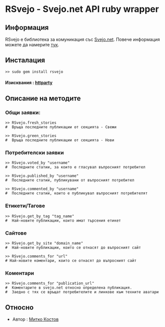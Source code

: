 RSvejo - Svejo.net API ruby wrapper
===================================

Информация
----------
RSvejo е библиотека за комуникация със [Svejo.net](http://svejo.net/).
Повече информация можете да намерите [тук](http://groups.google.com/group/svejo/web/api).

Инсталация
----------
    >> sudo gem install rsvejo
####  Изисквания : [httparty](http://github.com/jnunemaker/httparty/)


Описание на методите
--------------------


### Общи заявки:

    >> RSvejo.fresh_stories
    #  Връща последните публикации от секциятa - Свежи

    >> RSvejo.green_stories
    #  Връща последните публикации от секциятa - Нови

### Потребителски заявки

    >> RSvejo.voted_by "username"
    #  Последните статии, за които е гласувал въпросният потребител

    >> RSvejo.published_by "username"
    #  Последните статии, публикувани от въпросният потребител

    >> RSvejo.commented_by "username"
    #  Последните статии, които е публикувал въпросният потребителят

### Етикети/Тагове

    >> RSvejo.get_by_tag "tag_name"
    #  Най-новите публикации, които имат търсения етикет

### Сайтове

    >> RSvejo.get_by_site "domain_name"
    #  Най-новите публикации, които се отнасят до въпросният сайт

    >> RSvejo.comments_for "url"
    # Най-новите коментари, които се отнасят до въпросният сайт

### Коментари

    >> RSvejo.comments_for "publication_url"
    #  Коментарите в svejo.net относно определена публикация.
    #  Заедно с тях се връщат потребителите и линкове към техните аватари

## Относно

 * Автор  : [Митко Костов](http://mitkokostov.info)
